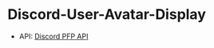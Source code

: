 # Discord-User-Avatar-Display

- API: [Discord PFP API](https://github.com/AdvanceFTeam/Discord-Profile-Picture-API)
